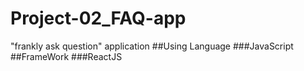 # Project-02_FAQ-app
"frankly ask question" application
##Using Language
###JavaScript
##FrameWork
###ReactJS
